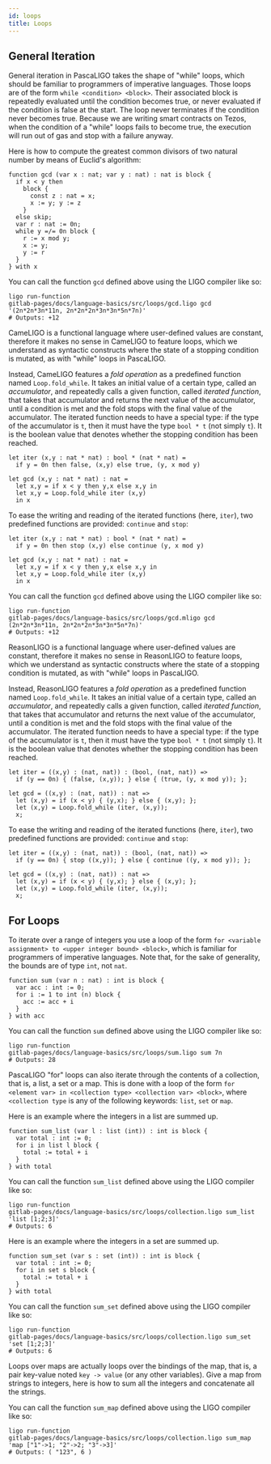 ```yaml
---
id: loops
title: Loops
---
```


## General Iteration

<!--DOCUSAURUS_CODE_TABS-->

<!--Pascaligo-->

General iteration in PascaLIGO takes the shape of "while" loops, which
should be familiar to programmers of imperative languages. Those loops
are of the form `while <condition> <block>`. Their associated block is
repeatedly evaluated until the condition becomes true, or never
evaluated if the condition is false at the start. The loop never
terminates if the condition never becomes true. Because we are writing
smart contracts on Tezos, when the condition of a "while" loops fails
to become true, the execution will run out of gas and stop with a
failure anyway.

Here is how to compute the greatest common divisors of two natural
number by means of Euclid's algorithm:

```pascaligo group=a
function gcd (var x : nat; var y : nat) : nat is block {
  if x < y then
    block {
      const z : nat = x;
      x := y; y := z
    }
  else skip;
  var r : nat := 0n;
  while y =/= 0n block {
    r := x mod y;
    x := y;
    y := r
  }
} with x
```

You can call the function `gcd` defined above using the LIGO compiler
like so:
```shell
ligo run-function
gitlab-pages/docs/language-basics/src/loops/gcd.ligo gcd '(2n*2n*3n*11n, 2n*2n*2n*3n*3n*5n*7n)'
# Outputs: +12
```

<!--CameLIGO-->

CameLIGO is a functional language where user-defined values are
constant, therefore it makes no sense in CameLIGO to feature loops,
which we understand as syntactic constructs where the state of a
stopping condition is mutated, as with "while" loops in PascaLIGO.

Instead, CameLIGO features a *fold operation* as a predefined function
named `Loop.fold_while`. It takes an initial value of a certain type,
called an *accumulator*, and repeatedly calls a given function, called
*iterated function*, that takes that accumulator and returns the next
value of the accumulator, until a condition is met and the fold stops
with the final value of the accumulator. The iterated function needs
to have a special type: if the type of the accumulator is `t`, then it
must have the type `bool * t` (not simply `t`). It is the boolean
value that denotes whether the stopping condition has been reached.

```cameligo group=b
let iter (x,y : nat * nat) : bool * (nat * nat) =
  if y = 0n then false, (x,y) else true, (y, x mod y)

let gcd (x,y : nat * nat) : nat =
  let x,y = if x < y then y,x else x,y in
  let x,y = Loop.fold_while iter (x,y)
  in x
```

To ease the writing and reading of the iterated functions (here,
`iter`), two predefined functions are provided: `continue` and `stop`:

```cameligo group=c
let iter (x,y : nat * nat) : bool * (nat * nat) =
  if y = 0n then stop (x,y) else continue (y, x mod y)

let gcd (x,y : nat * nat) : nat =
  let x,y = if x < y then y,x else x,y in
  let x,y = Loop.fold_while iter (x,y)
  in x
```

You can call the function `gcd` defined above using the LIGO compiler
like so:
```shell
ligo run-function
gitlab-pages/docs/language-basics/src/loops/gcd.mligo gcd (2n*2n*3n*11n, 2n*2n*2n*3n*3n*5n*7n)'
# Outputs: +12
```

<!--ReasonLIGO-->

ReasonLIGO is a functional language where user-defined values are
constant, therefore it makes no sense in ReasonLIGO to feature loops,
which we understand as syntactic constructs where the state of a
stopping condition is mutated, as with "while" loops in PascaLIGO.

Instead, ReasonLIGO features a *fold operation* as a predefined
function named `Loop.fold_while`. It takes an initial value of a
certain type, called an *accumulator*, and repeatedly calls a given
function, called *iterated function*, that takes that accumulator and
returns the next value of the accumulator, until a condition is met
and the fold stops with the final value of the accumulator. The
iterated function needs to have a special type: if the type of the
accumulator is `t`, then it must have the type `bool * t` (not simply
`t`). It is the boolean value that denotes whether the stopping
condition has been reached.

```reasonligo group=d
let iter = ((x,y) : (nat, nat)) : (bool, (nat, nat)) =>
  if (y == 0n) { (false, (x,y)); } else { (true, (y, x mod y)); };

let gcd = ((x,y) : (nat, nat)) : nat =>
  let (x,y) = if (x < y) { (y,x); } else { (x,y); };
  let (x,y) = Loop.fold_while (iter, (x,y));
  x;
```

To ease the writing and reading of the iterated functions (here,
`iter`), two predefined functions are provided: `continue` and `stop`:

```reasonligo group=e
let iter = ((x,y) : (nat, nat)) : (bool, (nat, nat)) =>
  if (y == 0n) { stop ((x,y)); } else { continue ((y, x mod y)); };

let gcd = ((x,y) : (nat, nat)) : nat =>
  let (x,y) = if (x < y) { (y,x); } else { (x,y); };
  let (x,y) = Loop.fold_while (iter, (x,y));
  x;
```
<!--END_DOCUSAURUS_CODE_TABS-->

## For Loops

<!--DOCUSAURUS_CODE_TABS-->
<!--Pascaligo-->

To iterate over a range of integers you use a loop of the form `for
<variable assignment> to <upper integer bound> <block>`, which is
familiar for programmers of imperative languages. Note that, for the
sake of generality, the bounds are of type `int`, not `nat`.

```pascaligo group=f
function sum (var n : nat) : int is block {
  var acc : int := 0;
  for i := 1 to int (n) block {
    acc := acc + i
  }
} with acc
```

You can call the function `sum` defined above using the LIGO compiler
like so:
```shell
ligo run-function
gitlab-pages/docs/language-basics/src/loops/sum.ligo sum 7n
# Outputs: 28
```
<!--END_DOCUSAURUS_CODE_TABS-->

<!--DOCUSAURUS_CODE_TABS-->

<!--Pascaligo-->

PascaLIGO "for" loops can also iterate through the contents of a
collection, that is, a list, a set or a map. This is done with a loop
of the form `for <element var> in <collection type> <collection var>
<block>`, where `<collection type` is any of the following keywords:
`list`, `set` or `map`.

Here is an example where the integers in a list are summed up.

```pascaligo group=g
function sum_list (var l : list (int)) : int is block {
  var total : int := 0;
  for i in list l block {
    total := total + i
  }
} with total
```

You can call the function `sum_list` defined above using the LIGO compiler
like so:
```shell
ligo run-function
gitlab-pages/docs/language-basics/src/loops/collection.ligo sum_list
'list [1;2;3]'
# Outputs: 6
```

Here is an example where the integers in a set are summed up.

```pascaligo=g
function sum_set (var s : set (int)) : int is block {
  var total : int := 0;
  for i in set s block {
    total := total + i
  }
} with total
```

You can call the function `sum_set` defined above using the LIGO compiler
like so:
```shell
ligo run-function
gitlab-pages/docs/language-basics/src/loops/collection.ligo sum_set
'set [1;2;3]'
# Outputs: 6
```

Loops over maps are actually loops over the bindings of the map, that
is, a pair key-value noted `key -> value` (or any other
variables). Give a map from strings to integers, here is how to sum
all the integers and concatenate all the strings.

You can call the function `sum_map` defined above using the LIGO compiler
like so:
```shell
ligo run-function
gitlab-pages/docs/language-basics/src/loops/collection.ligo sum_map
'map ["1"->1; "2"->2; "3"->3]'
# Outputs: ( "123", 6 )
```
<!--END_DOCUSAURUS_CODE_TABS-->
